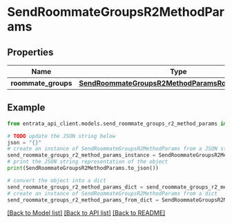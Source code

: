 # SendRoommateGroupsR2MethodParams


## Properties

Name | Type | Description | Notes
------------ | ------------- | ------------- | -------------
**roommate_groups** | [**SendRoommateGroupsR2MethodParamsRoommateGroups**](SendRoommateGroupsR2MethodParamsRoommateGroups.md) |  | 

## Example

```python
from entrata_api_client.models.send_roommate_groups_r2_method_params import SendRoommateGroupsR2MethodParams

# TODO update the JSON string below
json = "{}"
# create an instance of SendRoommateGroupsR2MethodParams from a JSON string
send_roommate_groups_r2_method_params_instance = SendRoommateGroupsR2MethodParams.from_json(json)
# print the JSON string representation of the object
print(SendRoommateGroupsR2MethodParams.to_json())

# convert the object into a dict
send_roommate_groups_r2_method_params_dict = send_roommate_groups_r2_method_params_instance.to_dict()
# create an instance of SendRoommateGroupsR2MethodParams from a dict
send_roommate_groups_r2_method_params_from_dict = SendRoommateGroupsR2MethodParams.from_dict(send_roommate_groups_r2_method_params_dict)
```
[[Back to Model list]](../README.md#documentation-for-models) [[Back to API list]](../README.md#documentation-for-api-endpoints) [[Back to README]](../README.md)


